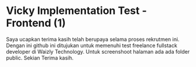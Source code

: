 # Vicky Implementation Test - Frontend (1)

Saya ucapkan terima kasih telah berupaya selama proses rekrutmen ini. Dengan ini github ini ditujukan untuk memenuhi test freelance fullstack developer di Waizly Technology. Untuk screenshoot halaman ada ada folder public. Sekian Terima kasih.
